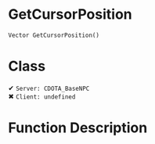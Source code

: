# GetCursorPosition
```
Vector GetCursorPosition()
```
# Class
✔ `Server: CDOTA_BaseNPC`  
✖ `Client: undefined`  

# Function Description

